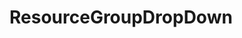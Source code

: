 ﻿# ResourceGroupDropDown

<!-- TODO get an IMAGE to embed here -->

<!-- TODO get an SAMPLE CODE to embed here -->
